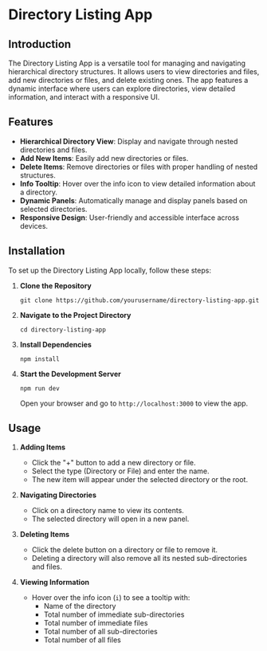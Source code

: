 # Directory Listing App

## Introduction

The Directory Listing App is a versatile tool for managing and navigating hierarchical directory structures. It allows users to view directories and files, add new directories or files, and delete existing ones. The app features a dynamic interface where users can explore directories, view detailed information, and interact with a responsive UI.

## Features

- **Hierarchical Directory View**: Display and navigate through nested directories and files.
- **Add New Items**: Easily add new directories or files.
- **Delete Items**: Remove directories or files with proper handling of nested structures.
- **Info Tooltip**: Hover over the info icon to view detailed information about a directory.
- **Dynamic Panels**: Automatically manage and display panels based on selected directories.
- **Responsive Design**: User-friendly and accessible interface across devices.

## Installation

To set up the Directory Listing App locally, follow these steps:

1. **Clone the Repository**

    ```
    git clone https://github.com/yourusername/directory-listing-app.git
    ```

2. **Navigate to the Project Directory**

    ```
    cd directory-listing-app
    ```

3. **Install Dependencies**

    ```
    npm install
    ```

4. **Start the Development Server**

    ```
    npm run dev
    ```

    Open your browser and go to `http://localhost:3000` to view the app.

## Usage

1. **Adding Items**

    - Click the "+" button to add a new directory or file.
    - Select the type (Directory or File) and enter the name.
    - The new item will appear under the selected directory or the root.

2. **Navigating Directories**

    - Click on a directory name to view its contents.
    - The selected directory will open in a new panel.

3. **Deleting Items**

    - Click the delete button on a directory or file to remove it.
    - Deleting a directory will also remove all its nested sub-directories and files.

4. **Viewing Information**

    - Hover over the info icon (`i`) to see a tooltip with:
        - Name of the directory
        - Total number of immediate sub-directories
        - Total number of immediate files
        - Total number of all sub-directories
        - Total number of all files
